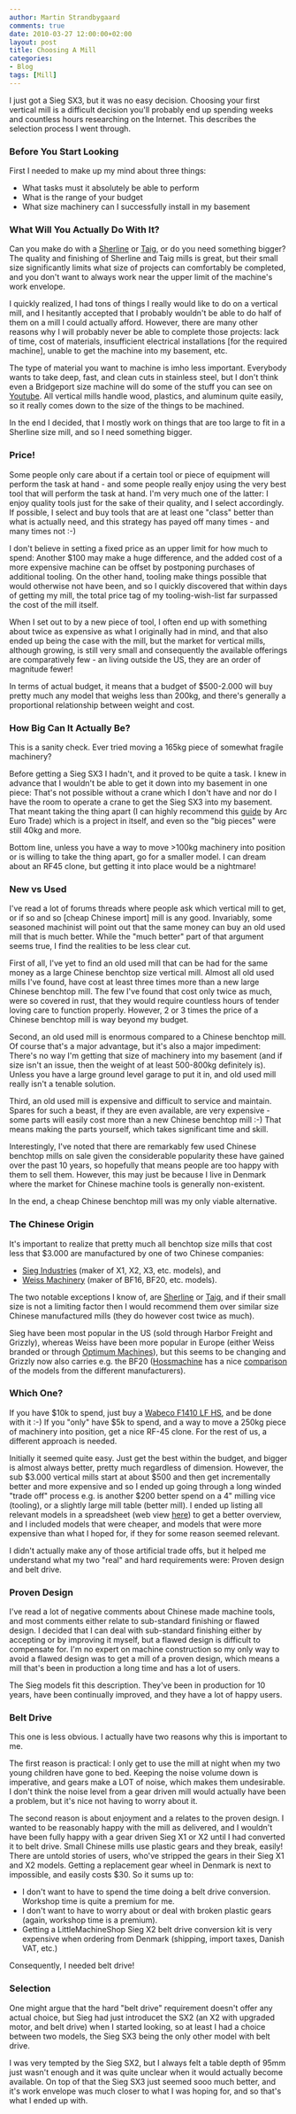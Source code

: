 ```yaml
---
author: Martin Strandbygaard
comments: true
date: 2010-03-27 12:00:00+02:00
layout: post
title: Choosing A Mill
categories:
- Blog
tags: [Mill]
---
```


I just got a Sieg SX3, but it was no easy decision. Choosing your first vertical mill is a difficult decision you'll probably end up spending weeks and countless hours researching on the Internet. This describes the selection process I went through.

### Before You Start Looking

First I needed to make up my mind about three things:

- What tasks must it absolutely be able to perform
- What is the range of your budget
- What size machinery can I successfully install in my basement

### What Will You Actually Do With It?

Can you make do with a [Sherline](http://www.sherline.com/) or [Taig](http://www.taigtools.com/), or do you need something bigger? The quality and finishing of Sherline and Taig mills is great, but their small size significantly limits what size of projects can comfortably be completed, and you don't want to always work near the upper limit of the machine's work envelope.

I quickly realized, I had tons of things I really would like to do on a vertical mill, and I hesitantly accepted that I probably wouldn't be able to do half of them on a mill I could actually afford. However, there are many other reasons why I will probably never be able to complete those projects: lack of time, cost of materials, insufficient electrical installations [for the required machine], unable to get the machine into my basement, etc.

The type of material you want to machine is imho less important. Everybody wants to take deep, fast, and clean cuts in stainless steel, but I don't think even a Bridgeport size machine will do some of the stuff you can see on [Youtube](http://www.youtube.com/results?search_query=cnc+milling+stainless+steel&search_type=&aq=1m). All vertical mills handle wood, plastics, and aluminum quite easily, so it really comes down to the size of the things to be machined.

In the end I decided, that I mostly work on things that are too large to fit in a Sherline size mill, and so I need something bigger.

### Price!

Some people only care about if a certain tool or piece of equipment will perform the task at hand - and some people really enjoy using the very best tool that will perform the task at hand. I'm very much one of the latter: I enjoy quality tools just for the sake of their quality, and I select accordingly. If possible, I select and buy tools that are at least one "class" better than what is actually need, and this strategy has payed off many times - and many times not :-)

I don't believe in setting a fixed price as an upper limit for how much to spend: Another $100 may make a huge difference, and the added cost of a more expensive machine can be offset by postponing purchases of additional tooling. On the other hand, tooling make things possible that would otherwise not have been, and so I quickly discovered that within days of getting my mill, the total price tag of my tooling-wish-list far surpassed the cost of the mill itself.

When I set out to by a new piece of tool, I often end up with something about twice as expensive as what I originally had in mind, and that also ended up being the case with the mill, but the market for vertical mills, although growing, is still very small and consequently the available offerings are comparatively few - an living outside the US, they are an order of magnitude fewer!

In terms of actual budget, it means that a budget of $500-2.000 will buy pretty much any model that weighs less than 200kg, and there's generally a proportional relationship between weight and cost.

### How Big Can It Actually Be?

This is a sanity check. Ever tried moving a 165kg piece of somewhat fragile machinery?

Before getting a Sieg SX3 I hadn't, and it proved to be quite a task. I knew in advance that I wouldn't be able to get it down into my basement in one piece: That's not possible without a crane which I don't have and nor do I have the room to operate a crane to get the Sieg SX3 into my basement. That meant taking the thing apart (I can highly recommend this [guide](http://www.arceurotrade.co.uk/projects/prepguides/X3%20Mill%20Preparation%20Guide.pdf) by Arc Euro Trade) which is a project in itself, and even so the "big pieces" were still 40kg and more.

Bottom line, unless you have a way to move >100kg machinery into position or is willing to take the thing apart, go for a smaller model. I can dream about an RF45 clone, but getting it into place would be a nightmare!

### New vs Used

I've read a lot of forums threads where people ask which vertical mill to get, or if so and so [cheap Chinese import] mill is any good. Invariably, some seasoned machinist will point out that the same money can buy an old used mill that is much better. While the "much better" part of that argument seems true, I find the realities to be less clear cut.

First of all, I've yet to find an old used mill that can be had for the same money as a large Chinese benchtop size vertical mill. Almost all old used mills I've found, have cost at least three times more than a new large Chinese benchtop mill. The few I've found that cost only twice as much, were so covered in rust, that they would require countless hours of tender loving care to function properly. However, 2 or 3 times the price of a Chinese benchtop mill is way beyond my budget.

Second, an old used mill is enormous compared to a Chinese benchtop mill. Of course that's a major advantage, but it's also a major impediment: There's no way I'm getting that size of machinery into my basement (and if size isn't an issue, then the weight of at least 500-800kg definitely is). Unless you have a large ground level garage to put it in, and old used mill really isn't a tenable solution.

Third, an old used mill is expensive and difficult to service and maintain. Spares for such a beast, if they are even available, are very expensive - some parts will easily cost more than a new Chinese benchtop mill :-) That means making the parts yourself, which takes significant time and skill.

Interestingly, I've noted that there are remarkably few used Chinese benchtop mills on sale given the considerable popularity these have gained over the past 10 years, so hopefully that means people are too happy with them to sell them. However, this may just be because I live in Denmark where the market for Chinese machine tools is generally non-existent.

In the end, a cheap Chinese benchtop mill was my only viable alternative.

### The Chinese Origin

It's important to realize that pretty much all benchtop size mills that cost less that $3.000 are manufactured by one of two Chinese companies:

- [Sieg Industries](http://www.siegind.com/) (maker of X1, X2, X3, etc. models), and
- [Weiss Machinery](http://www.weiss.com.cn/) (maker of BF16, BF20, etc. models).

The two notable exceptions I know of, are [Sherline](http://www.sherline.com/) or [Taig](http://www.taigtools.com/), and if their small size is not a limiting factor then I would recommend them over similar size Chinese manufactured mills (they do however cost twice as much).

Sieg have been most popular in the US (sold through Harbor Freight and Grizzly), whereas Weiss have been more popular in Europe (either Weiss branded or through [Optimum Machines](http://www.optimum-machines.com/)), but this seems to be changing and Grizzly now also carries e.g. the BF20 ([Hossmachine](http://www.hossmachine.info/) has a nice [comparison](http://www.hossmachine.info/G0704.html) of the models from the different manufacturers).

### Which One?

If you have $10k to spend, just buy a [Wabeco F1410 LF HS](https://www.wabeco-remscheid.de/), and be done with it :-)  If you "only" have $5k to spend, and a way to move a 250kg piece of machinery into position, get a nice RF-45 clone. For the rest of us, a different approach is needed.

Initially it seemed quite easy. Just get the best within the budget, and bigger is almost always better, pretty much regardless of dimension. However, the sub $3.000 vertical mills start at about $500 and then get incrementally better and more expensive and so I ended up going through a long winded "trade off" process e.g. is another $200 better spend on a 4" milling vice (tooling), or a slightly large mill table (better mill). I ended up listing all relevant models in a spreadsheet (web view [here](http://spreadsheets.google.com/pub?key=ppNonvjfydGmjC_YE4vloSA&single=true&gid=0&output=html)) to get a better overview, and I included models that were cheaper, and models that were more expensive than what I hoped for, if they for some reason seemed relevant.

I didn't actually make any of those artificial trade offs, but it helped me understand what my two "real" and hard requirements were: Proven design and belt drive.

### Proven Design

I've read a lot of negative comments about Chinese made machine tools, and most comments either relate to sub-standard finishing or flawed design. I decided that I can deal with sub-standard finishing either by accepting or by improving it myself, but a flawed design is difficult to compensate for. I'm no expert on machine construction so my only way to avoid a flawed design was to get a mill of a proven design, which means a mill that's been in production a long time and has a lot of users.

The Sieg models fit this description. They've been in production for 10 years, have been continually improved, and they have a lot of happy users.

### Belt Drive

This one is less obvious. I actually have two reasons why this is important to me.

The first reason is practical: I only get to use the mill at night when my  two young children have gone to bed. Keeping the noise volume down is imperative, and gears make a LOT of noise, which makes them undesirable. I don't think the noise level from a gear driven mill would actually have been a problem, but it's nice not having to worry about it.

The second reason is about enjoyment and a relates to the proven design. I wanted to be reasonably happy with the mill as delivered, and I wouldn't have been fully happy with a gear driven Sieg X1 or X2 until I had converted it to belt drive. Small Chinese mills use plastic gears and they break, easily! There are untold stories of users, who've stripped the gears in their Sieg X1 and X2 models. Getting a replacement gear wheel in Denmark is next to impossible, and easily costs $30. So it sums up to:

- I don't want to have to spend the time doing a belt drive conversion. Workshop time is quite a premium for me.
- I don't want to have to worry about or deal with broken plastic gears (again, workshop time is a premium).
- Getting a LittleMachineShop Sieg X2 belt drive conversion kit is very expensive when ordering from Denmark (shipping, import taxes, Danish VAT, etc.)

Consequently, I needed belt drive!

### Selection

One might argue that the hard "belt drive" requirement doesn't offer any actual choice, but Sieg had just introducet the SX2 (an X2 with upgraded motor, and belt drive) when I started looking, so at least I had a choice between two models, the Sieg SX3 being the only other model with belt drive.

I was very tempted by the Sieg SX2, but I always felt a table depth of 95mm just wasn't enough and it was quite unclear when it would actually become available. On top of that the Sieg SX3 just seemed sooo much better, and it's work envelope was much closer to what I was hoping for, and so that's what I ended up with.
